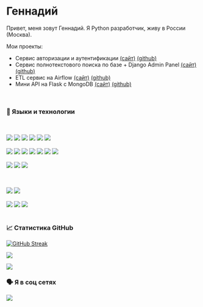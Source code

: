 # Геннадий

Привет, меня зовут Геннадий. Я Python разработчик, живу в России (Москва).

Мои проекты:
 <ul>
  <li><a>Сервис авторизации и аутентификации</a> <a href='http://5.35.83.245/auth_api/openapi'>(сайт)</a> <a href='https://github.com/GennadyBr/FastAPI_OAuth2_Redis_Jaeger_Postgres'>(github)</a></li>
  <li><a>Сервис полнотекстового поиска по базе + Django Admin Panel</a> <a href='http://5.35.83.245:8000/admin'>(сайт)</a> <a href='https://github.com/GennadyBr/DjangoAdmin_PostgreSQL_2_ElasticSeach'>(github)</a></li>
  <li><a>ETL сервис на Airflow</a> <a href='http://5.35.83.245:8080/home'>(сайт)</a> <a href='https://github.com/GennadyBr/Apache_Airflow_1'>(github)</a></li>
  <li><a>Мини API на Flask с MongoDB</a> <a href='http://5.35.83.245:8081/'>(сайт)</a> <a href='https://github.com/GennadyBr/Flask_MongoDB_1'>(github)</a></li>
 </ul>
 <br>

### 🎹 Языки и технологии

<br><br>
![](https://img.shields.io/badge/fastapi-109989?style=for-the-badge&logo=FASTAPI&logoColor=white)
![](https://img.shields.io/badge/Django-092E20?style=for-the-badge&logo=django&logoColor=green)
![](https://img.shields.io/badge/Flask-000000?style=for-the-badge&logo=flask&logoColor=white)
![](https://img.shields.io/badge/iohttp-%232C5bb4.svg?style=for-the-badge&logo=aiohttp&logoColor=white)
![](https://img.shields.io/badge/asyncio-000000?style=for-the-badge&logo=python&logoColor=white)
![](https://img.shields.io/badge/OAuth2-808080?style=for-the-badge&logo=python&logoColor=white)
<br><br>
![](https://img.shields.io/badge/PostgreSQL-316192?style=for-the-badge&logo=postgresql&logoColor=white)
![](https://img.shields.io/badge/SQLite-07405E?style=for-the-badge&logo=sqlite&logoColor=white)
![](https://img.shields.io/badge/MongoDB-%234ea94b.svg?style=for-the-badge&logo=mongodb&logoColor=white)
![](https://img.shields.io/badge/-ElasticSearch-005571?style=for-the-badge&logo=elasticsearch)
![](https://img.shields.io/badge/Rabbitmq-FF6600?style=for-the-badge&logo=rabbitmq&logoColor=white)
![](https://img.shields.io/badge/Apache%20Kafka-000?style=for-the-badge&logo=apachekafka)
![](https://img.shields.io/badge/Redis-E34F26?style=for-the-badge&logo=redis&logoColor=white)
<br><br>
![](https://img.shields.io/badge/Celery-3776AB?style=for-the-badge&logo=celery&logoColor=white)
![](https://img.shields.io/badge/Apache%20Airflow-017CEE?style=for-the-badge&logo=Apache%20Airflow&logoColor=white)
![](https://img.shields.io/badge/Jaeger-3776AB?style=for-the-badge&logo=battle.net&logoColor=white)

<br><br>
![](https://img.shields.io/badge/Docker-2CA5E0?style=for-the-badge&logo=docker&logoColor=white)
![](https://img.shields.io/badge/git-%23F05033.svg?style=for-the-badge&logo=git&logoColor=white)
<br><br>
![](https://img.shields.io/badge/Python-3776AB?style=for-the-badge&logo=python&logoColor=white)
![](https://img.shields.io/badge/HTML5-E34F26?style=for-the-badge&logo=html5&logoColor=white)
![](https://img.shields.io/badge/CSS3-1572B6?style=for-the-badge&logo=css3&logoColor=white)
<br><br>

### 📈 Статистика GitHub

[![GitHub Streak](https://github-readme-streak-stats.herokuapp.com/?user=GennadyBr&theme=dark)](https://git.io/streak-stats)

![](https://github-profile-summary-cards.vercel.app/api/cards/productive-time?username=GennadyBr&theme=solarized_dark)

![](https://komarev.com/ghpvc/?username=GennadyBr&color=dc143c)
<br>

### 🗣 Я в соц сетях

<a href='https://t.me/@gennadybr'>![](https://img.shields.io/badge/Telegram-2CA5E0?style=for-the-badge&logo=telegram&logoColor=white)</a>
